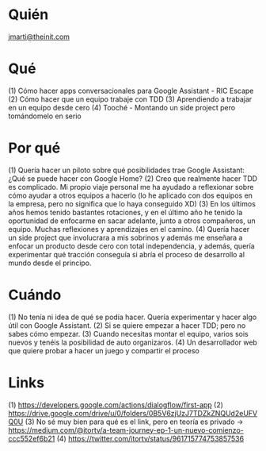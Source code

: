 # Quién
jmarti@theinit.com
# Qué
(1) Cómo hacer apps conversacionales para Google Assistant - RIC Escape (2) Cómo hacer que un equipo trabaje con TDD (3) Aprendiendo a trabajar en un equipo desde cero (4) Tooché - Montando un side project pero tomándomelo en serio 
# Por qué
(1) Quería hacer un piloto sobre qué posibilidades trae Google Assistant: ¿Qué se puede hacer con Google Home? 
(2) Creo que realmente hacer TDD es complicado. Mi propio viaje personal me ha ayudado a reflexionar sobre cómo ayudar a otros equipos a hacerlo (lo he aplicado con dos equipos en la empresa, pero no significa que lo haya conseguido XD)
(3) En los últimos años hemos tenido bastantes rotaciones, y en el último año he tenido la oportunidad de enfocarme en sacar adelante, junto a otros compañeros, un equipo. Muchas reflexiones y aprendizajes en el camino.
(4) Quería hacer un side project que involucrara a mis sobrinos y además me enseñara a enfocar un producto desde cero con total independencia, y además, quería experimentar qué tracción conseguía si abría el proceso de desarrollo al mundo  desde el principo.
# Cuándo
(1) No tenía ni idea de qué se podía hacer. Quería experimentar y hacer algo útil con Google Assistant.
(2) Si se quiere empezar a hacer TDD; pero no sabes cómo empezar.
(3) Cuando necesitas montar el equipo, varios sois nuevos y tenéis la posibilidad de auto organizaros. 
(4) Un desarrollador web que quiere probar a hacer un juego y compartir el proceso
# Links
(1) https://developers.google.com/actions/dialogflow/first-app
(2) https://drive.google.com/drive/u/0/folders/0B5V6zjUzJ7TDZkZNQUd2eUFVQ0U
(3) No sé muy bien para qué es el link, pero en teoría es privado -> https://medium.com/@itortv/a-team-journey-ep-1-un-nuevo-comienzo-ccc552ef6b21
(4) https://twitter.com/itortv/status/961715774753857536
